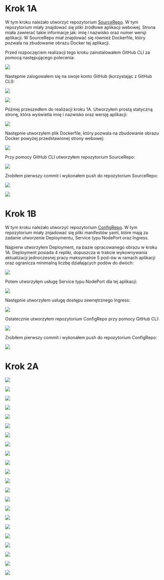 # Krok 1A

W tym kroku należało utworzyć repozytorium [SourceRepo](https://github.com/patston/SourceRepo). W tym repozytorium miały znajdować się pliki źródłowe aplikacji webowej.
Strona miała zawierać takie informacje jak: imię i nazwisko oraz numer wersji aplikacji. W SourceRepo miał znajdować się
również Dockerfile, który pozwala na zbudowanie obrazu Docker tej aplikacji.

Przed rozpoczęciem realizacji tego kroku zainstalowałem GitHub CLI za pomocą następującego polecenia:


![](/1A_1.png)


Następnie zalogowałem się na swoje konto GitHub (korzystając z GitHub CLI):


![](/1A_2.png)


![](/1A_3.png)


Później przeszedłem do realizacji kroku 1A. Utworzyłem prostą statyczną stronę, która wyświetla 
imię i nazwisko oraz wersję aplikacji:


![](/1A_4.png)


Następnie utworzyłem plik Dockerfile, który pozwala na zbudowanie obrazu Docker
powyżej przedstawionej strony webowej:


![](/1A_5.png)


Przy pomocy GitHub CLI utworzyłem repozytorium SourceRepo:


![](/1A_6.png)


Zrobiłem pierwszy commit i wykonałem push do repozytorium SourceRepo:


![](/1A_7.png)


![](/1A_8.png)


# Krok 1B

W tym kroku należało utworzyć repozytorium [ConfigRepo](https://github.com/patston/ConfigRepo). W tym repozytorium
miały znjadować się pliki manifestów yaml, które mają za zadanie utworzenie Deploymentu, Service typu NodePort oraz
Ingress.

Najpierw utworzyłem Deployment, na bazie opracowanego obrazu w kroku 1A. Deployment posiada 4 repliki,
dopuszcza w trakcie wykownywania aktualizacji jednoczesnej pracy maksymalnie 5 pod-ów w ramach aplikacji oraz
ogranicza minimalną liczbę działających podów do dwóch:


![](/1B_1.png)


Potem utworzyłęm usługę Service typu NodePort dla tej aplikacji:


![](/1B_2.png)


Następnie utworzyłem usługę dostępu zewnętrznego Ingress:


![](/1B_3.png)


Ostatecznie utworzyłem repozytorium ConfigRepo przy pomocy GitHub CLI:


![](/1B_4.png)


Zrobiłem pierwszy commit i wykonałem push do repozytorium ConfigRepo:


![](/1B_5.png)


# Krok 2A


![](/2A_1.png)


![](/2B_1.png)


![](/2B_2.png)


![](/2B_3.png)


![](/3A_1.png)


![](/3A_2.png)


![](/3A_3.png)


![](/3A_4.png)


![](/3A_5.png)


![](/3B_1.png)


![](/3B_2.png)


![](/3B_3.png)


![](/4A_1.png)


![](/4A_2.png)


![](/4A_3.png)


![](/4A_4.png)


![](/4B_1.png)


![](/4B_2.png)


![](/4B_3.png)


![](/4B_4.png)


![](/4B_5.png)


![](/4B_6.png)

